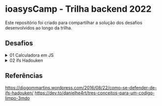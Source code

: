 # ioasysCamp - Trilha backend 2022

Este repositório foi criado para compartilhar a solução dos desafios desenvolvidos ao longo da trilha.

## Desafios

<details>
    <summary>01 Calculadora em JS</summary>
    <a href="https://github.com/thi-costa/desafios-ioasys-trilha-backend/tree/main/calculadora"><h2>Calculadora</h2></a>
    <div>
        Nesse desafio foi feito como uma calculadora executada via console com uso do node.
        <ul>
            <li>Utilizou-se o(s) pacote(s):</li>
            <ul>
                <li><b>readline</b>: para leitura de entradas do usuário via console</li>
            </ul>            
        </ul>
        <p>A calculadora feita suporta as operações de:</p>
        <ul>
            <li>soma (com uso do sinal "+")</li>
            <li>subtração (com uso do sinal "-")</li>
            <li>multiplicação (com uso do sinal "*")</li>
            <li>divisão (com uso do sinal "/")</li>
            <li>divisão inteira (com uso do sinal "//")</li>
            <li>resto da divisão (com uso do sinal "%")</li>
            <li>potenciação (com uso do sinal "**")</li>
            <li>seno, cálculo do seno unidade em radianos (com uso  da string "sin")</li>
            <li>cosseno, cálculo do cosseno unidade em radianos (com uso da string "cos")</li>
            <li>tangente, cálculo da tangente unidade em radianos (com uso da string "tan")</li>
        </ul>
        A imagem abaixo mostram o funcionamento da calculadora.</br></br>
        <img src="https://user-images.githubusercontent.com/41833533/149344072-51dec583-ce83-420a-abc2-fb32ba8edb1a.png" alt="MDN logo"/>
    </div>
</details>

<details>
    <summary>02 ifs Hadouken </summary>
    <h2>Objetivo do Desafio</h2>
    <p>
        O objetivo nesse desafio foi reduzir uma sequência de ifs aninhado, apelidados de "ifs hadouken" devido ao seu formato.<br/>
        O código original a ser simplicado é mostrado na imagem abaixo.
    </p>
    <img src="https://user-images.githubusercontent.com/41833533/149674636-fda0e24d-44d7-401d-9ee4-8954c30e73b4.png" alt="ifs hadouken" width=400px/>
    <h2>Descrição de solução</h2>
    <p>
        <ul>
            <li>Nesse desafio utilizou-se o(s) pacote(s):</li>
            <ul>
                <li><b>readline</b>: para leitura de entradas do usuário via console</li>
            </ul>            
        </ul>
        Na solução utilizada, armazenou-se os usuários em uma estrutura de Map onde as chaves são os ids dos usuários que representam um número único (o primeiro id é 0), e esse id é autoincrementado por 1 a cada criação de usuário. Foram cadastrados 2 usuários para testagem de funcionalidade do código.</br>
        A imagem abaixo mostra a parte do código que desempenhou a mesma função dos ifs hadouken.
    </p>
    <img src="https://user-images.githubusercontent.com/41833533/149858088-79a0b099-b991-494a-8d62-924ce3967653.png" max-width="800px">
    <h2>Outputs</h2>
    <p>O programa ao ser executado pede informações sobre o usuário de que se deseja saber sua situação cadastral.  As imagens abaixo mostram os usuários já cadastrados e a execução do código.</p>
    <img src="https://user-images.githubusercontent.com/41833533/149859028-f8d42bc4-c001-439d-9be0-cfee33d4f8f3.png" alt="Cadastro de usuários" height="400px">
</details>

## Referências

https://diogommartins.wordpress.com/2016/08/22/como-se-defender-de-ifs-hadouken/
https://dev.to/danielhe4rt/tres-conceitos-para-um-codigo-limpo-3mdo
